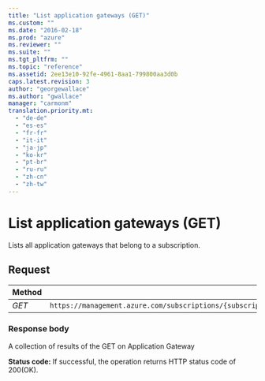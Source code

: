 ```yaml
---
title: "List application gateways (GET)"
ms.custom: ""
ms.date: "2016-02-18"
ms.prod: "azure"
ms.reviewer: ""
ms.suite: ""
ms.tgt_pltfrm: ""
ms.topic: "reference"
ms.assetid: 2ee13e10-92fe-4961-8aa1-799800aa3d0b
caps.latest.revision: 3
author: "georgewallace"
ms.author: "gwallace"
manager: "carmonm"
translation.priority.mt: 
  - "de-de"
  - "es-es"
  - "fr-fr"
  - "it-it"
  - "ja-jp"
  - "ko-kr"
  - "pt-br"
  - "ru-ru"
  - "zh-cn"
  - "zh-tw"
---
```

# List application gateways (GET)
Lists all application gateways that belong to a subscription.  
  
## Request  
  
|Method|Request URI|  
|------------|-----------------|  
|*GET*|`https://management.azure.com/subscriptions/{subscriptionId}/resourceGroups/{resourceGroupName}/providers/Microsoft.Network/applicationGateways`|  
  
### Response body  
 A collection of results of the GET on Application Gateway  
  
 **Status code:** If successful, the operation returns HTTP status code of 200(OK).